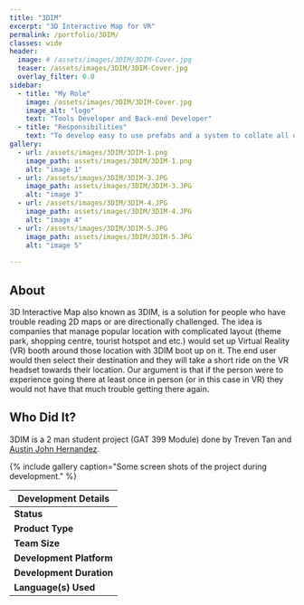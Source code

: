 ```yaml
---
title: "3DIM"
excerpt: "3D Interactive Map for VR"
permalink: /portfolio/3DIM/
classes: wide
header:
  image: # /assets/images/3DIM/3DIM-Cover.jpg
  teaser: /assets/images/3DIM/3DIM-Cover.jpg
  overlay_filter: 0.0
sidebar:
  - title: "My Role"
    image: /assets/images/3DIM/3DIM-Cover.jpg
    image_alt: "logo"
    text: "Tools Developer and Back-end Developer"
  - title: "Responsibilities"
    text: "To develop easy to use prefabs and a system to collate all data, and present them in a intuitive User Interface"
gallery:
  - url: /assets/images/3DIM/3DIM-1.png
    image_path: assets/images/3DIM/3DIM-1.png
    alt: "image 1"
  - url: /assets/images/3DIM/3DIM-3.JPG
    image_path: assets/images/3DIM/3DIM-3.JPG
    alt: "image 3"
  - url: /assets/images/3DIM/3DIM-4.JPG
    image_path: assets/images/3DIM/3DIM-4.JPG
    alt: "image 4"
  - url: /assets/images/3DIM/3DIM-5.JPG
    image_path: assets/images/3DIM/3DIM-5.JPG
    alt: "image 5"
    
---
```


## **About**

3D Interactive Map also known as 3DIM, is a solution for people who have trouble reading 2D maps or are directionally challenged. The idea is companies that manage popular location with complicated layout (theme park, shopping centre, tourist hotspot and etc.) would set up Virtual Reality (VR) booth around those location with 3DIM boot up on it. The end user would then select their destination and they will take a short ride on the VR headset towards their location. Our argument is that if the person were to experience going there at least once in person (or in this case in VR) they would not have that much trouble getting there again.

## **Who Did It?**

3DIM is a 2 man student project (GAT 399 Module) done by Treven Tan and [Austin John Hernandez](https://austinjrh.wixsite.com/portfolio).

{% include gallery caption="Some screen shots of the project during development." %}

|**Development Details**                            |
|---------------------------------------------------|
|**Status**                 |Ongoing                |
|**Product Type**           |Real World Solution    |
|**Team Size**              |2                      |
|**Development Platform**   |Unity                  |
|**Development Duration**   |2 Months (As of now)   |
|**Language(s) Used**       |C#                     |
